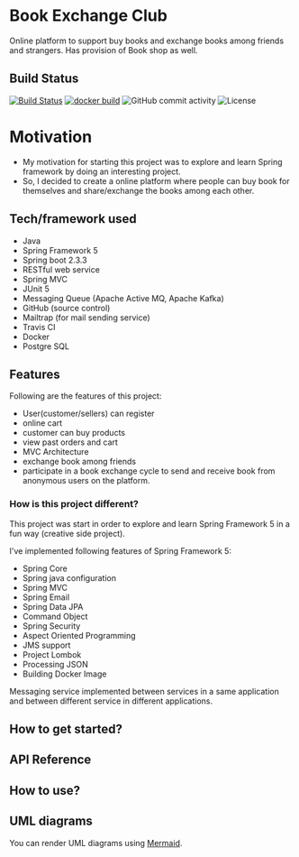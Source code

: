 # Book Exchange Club
Online platform to support buy books and exchange books among friends and strangers. Has provision of Book shop as well.

## Build Status

[![Build Status](https://travis-ci.com/shashank136/BookExchangeClub.svg?branch=master)](https://travis-ci.com/shashank136/BookExchangeClub)
[![docker build](https://img.shields.io/docker/cloud/build/shashank136/book-exchange-club)](https://cloud.docker.com/u/shashank136/repository/docker/shashank136/book-exchange-club)
![GitHub commit activity](https://img.shields.io/github/commit-activity/m/shashank136/BookExchangeClub?style=flat-square)
![License](https://img.shields.io/apm/l/vim-mode)

# Motivation

* My motivation for starting this project was to explore and learn Spring framework by doing an interesting project. 
* So, I decided to create a online platform where people can buy book for themselves and share/exchange the books among each other.

## Tech/framework used

* Java
* Spring Framework 5
* Spring boot 2.3.3
* RESTful web service
* Spring MVC
* JUnit 5
* Messaging Queue (Apache Active MQ, Apache Kafka)
* GitHub (source control)
* Mailtrap (for mail sending service)
* Travis CI
* Docker
* Postgre SQL

## Features

Following are the features of this project:
* User(customer/sellers) can register
* online cart
* customer can buy products
* view past orders and cart
* MVC Architecture
* exchange book among friends
* participate in a book exchange cycle to send and receive book from anonymous users on the platform.

### How is this project different?

This project was start in order to explore and learn Spring Framework 5 in a fun way (creative side project).

I've implemented following features of Spring Framework 5:

* Spring Core
* Spring java configuration
* Spring MVC
* Spring Email
* Spring Data JPA
* Command Object
* Spring Security
* Aspect Oriented Programming
* JMS support 
* Project Lombok
* Processing JSON
* Building Docker Image

Messaging service implemented between services in a same application and between different service in different applications.

## How to get started?



## API Reference


## How to use?

## UML diagrams

You can render UML diagrams using [Mermaid](https://mermaidjs.github.io/).


